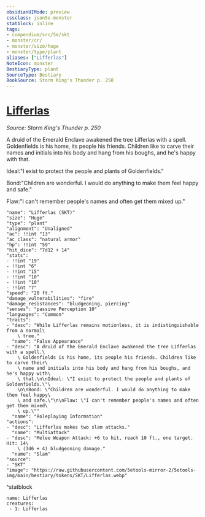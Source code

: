 ```yaml
---
obsidianUIMode: preview
cssclass: json5e-monster
statblock: inline
tags:
- compendium/src/5e/skt
- monster/cr/
- monster/size/huge
- monster/type/plant
aliases: ["Lifferlas"]
NoteIcon: monster
BestiaryType: plant
SourceType: Bestiary
BookSource: Storm King's Thunder p. 250
---
```

# [Lifferlas](2-Mechanics/CLI/bestiary/npc/lifferlas-skt.md)
*Source: Storm King's Thunder p. 250*  

A druid of the Emerald Enclave awakened the tree Lifferlas with a spell. Goldenfields is his home, its people his friends. Children like to carve their names and initials into his body and hang from his boughs, and he's happy with that.

Ideal:"I exist to protect the people and plants of Goldenfields."

Bond:"Children are wonderful. I would do anything to make them feel happy and safe."

Flaw:"I can't remember people's names and often get them mixed up."

```statblock
"name": "Lifferlas (SKT)"
"size": "Huge"
"type": "plant"
"alignment": "Unaligned"
"ac": !!int "13"
"ac_class": "natural armor"
"hp": !!int "59"
"hit_dice": "7d12 + 14"
"stats":
- !!int "19"
- !!int "6"
- !!int "15"
- !!int "10"
- !!int "10"
- !!int "7"
"speed": "20 ft."
"damage_vulnerabilities": "fire"
"damage_resistances": "bludgeoning, piercing"
"senses": "passive Perception 10"
"languages": "Common"
"traits":
- "desc": "While Lifferlas remains motionless, it is indistinguishable from a normal\
    \ tree."
  "name": "False Appearance"
- "desc": "A druid of the Emerald Enclave awakened the tree Lifferlas with a spell.\
    \ Goldenfields is his home, its people his friends. Children like to carve their\
    \ name and initials into his body and hang from his boughs, and he's happy with\
    \ that.\n\nIdeal: \"I exist to protect the people and plants of Goldenfields.\"\
    \n\nBond: \"Children are wonderful. I would do anything to make them feel happy\
    \ and safe.\"\n\nFlaw: \"I can't remember people's names and often get them mixed\
    \ up.\""
  "name": "Roleplaying Information"
"actions":
- "desc": "Lifferlas makes two slam attacks."
  "name": "Multiattack"
- "desc": "Melee Weapon Attack: +6 to hit, reach 10 ft., one target. Hit: 14\
    \ (3d6 + 4) bludgeoning damage."
  "name": "Slam"
"source":
- "SKT"
"image": "https://raw.githubusercontent.com/5etools-mirror-2/5etools-img/main/bestiary/tokens/SKT/Lifferlas.webp"
```
^statblock

```encounter-table
name: Lifferlas
creatures:
 - 1: Lifferlas
```